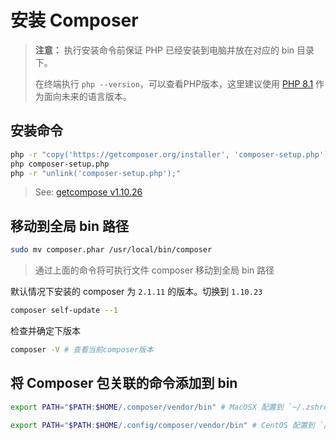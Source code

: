 # 安装 Composer

> **注意：** 执行安装命令前保证 PHP 已经安装到电脑并放在对应的 bin 目录下。
>
>在终端执行 `php --version`，可以查看PHP版本，这里建议使用 [PHP 8.1](https://www.php.net/releases/8.1/zh.php) 作为面向未来的语言版本。

## 安装命令

```bash
php -r "copy('https://getcomposer.org/installer', 'composer-setup.php');"
php composer-setup.php
php -r "unlink('composer-setup.php');"
```

> See: [getcompose v1.10.26](https://getcomposer.org/download/)

## 移动到全局 bin 路径

```bash
sudo mv composer.phar /usr/local/bin/composer
```

> 通过上面的命令将可执行文件 composer 移动到全局 bin 路径



默认情况下安装的 composer 为 `2.1.11` 的版本。切换到 `1.10.23`

```bash
composer self-update --1
```

检查并确定下版本

```bash
composer -V # 查看当前composer版本
```

## 将 Composer 包关联的命令添加到 bin

```bash
export PATH="$PATH:$HOME/.composer/vendor/bin" # MacOSX 配置到 `~/.zshrc` 文件

export PATH="$PATH:$HOME/.config/composer/vendor/bin" # CentOS 配置到 `/etc/profile` 文件
```
